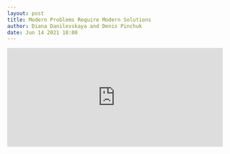 ```yaml
---
layout: post
title: Modern Problems Require Modern Solutions
author: Diana Danilevskaya and Denis Pinchuk
date: Jun 14 2021 18:00
---
```


<iframe src="https://open.spotify.com/embed/episode/70v8DbXoqu2LXvFi9ZYMhm" width="100%" height="232" frameBorder="0" allowtransparency="true" allow="encrypted-media"></iframe>
